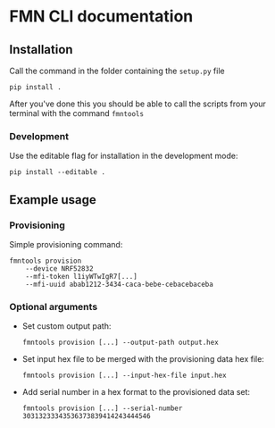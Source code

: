# FMN CLI documentation

## Installation

Call the command in the folder containing the `setup.py` file
```
pip install .
```

After you've done this you should be able to call the scripts from your terminal with the command `fmntools`

### Development

Use the editable flag for installation in the development mode:
```
pip install --editable .
```

## Example usage

### Provisioning

Simple provisioning command:

    fmntools provision 
        --device NRF52832 
        --mfi-token l1iyWTwIgR7[...]
        --mfi-uuid abab1212-3434-caca-bebe-cebacebaceba

### Optional arguments

* Set custom output path:

    ```fmntools provision [...] --output-path output.hex```

* Set input hex file to be merged with the provisioning data hex file:

    ```fmntools provision [...] --input-hex-file input.hex```

* Add serial number in a hex format to the provisioned data set:

    ```fmntools provision [...] --serial-number 30313233343536373839414243444546```
